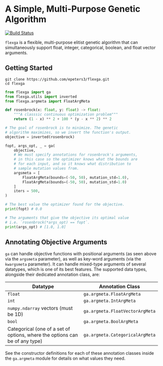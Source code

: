 # A Simple, Multi-Purpose Genetic Algorithm

[![Build Status](https://travis-ci.org/epeters3/flexga.svg?branch=master)](https://travis-ci.org/epeters3/flexga)

`flexga` is a flexible, multi-purpose elitist genetic algorithm that can simultaneously support float, integer, categorical, boolean, and float vector arguments.

## Getting Started

```
git clone https://github.com/epeters3/flexga.git
cd flexga
```

```python
from flexga import ga
from flexga.utils import inverted
from flexga.argmeta import FloatArgMeta

def rosenbrock(x: float, y: float) -> float:
    """A classsic continuous optimization problem"""
    return (1 - x) ** 2 + 100 * (y - x ** 2) ** 2

# The goal of rosenbrock is to minimize. The genetic
# algorithm maximizes, so we invert the function's output.
objective = inverted(rosenbrock)

fopt, args_opt, _ = ga(
    objective,
    # We must specify annotations for rosenbrock's arguments,
    # in this case so the optimizer knows what the bounds are
    # for each input, and so it knows what distribution to
    # sample mutation values from.
    argsmeta = [
        FloatArgMeta(bounds=(-50, 50), mutation_std=1.0),
        FloatArgMeta(bounds=(-50, 50), mutation_std=1.0)
    ]
    iters = 500,
)

# The best value the optimizer found for the objective.
print(fopt) # 0.0

# The arguments that give the objective its optimal value
# i.e. `rosenbrock(*args_opt) == fopt`.
print(args_opt) # [1.0, 1.0]
```

## Annotating Objective Arguments

`ga` can handle objective functions with positional arguments (as seen above via the `argsmeta` parameter), as well as key-word arguments (via the `kwargsmeta` parameter). It can handle mixed-type arguments of several datatypes, which is one of its best features. The supported data types, alongside their dedicated annotation class, are:

| Datatype                                                                    | Annotation Class                |
| --------------------------------------------------------------------------- | ------------------------------- |
| `float`                                                                     | `ga.argmeta.FloatArgMeta`       |
| `int`                                                                       | `ga.argmeta.IntArgMeta`         |
| `numpy.ndarray` vectors (must be 1D)                                        | `ga.argmeta.FloatVectorArgMeta` |
| `bool`                                                                      | `ga.argmeta.BoolArgMeta`        |
| Categorical (one of a set of options, where the options can be of any type) | `ga.argmeta.CategoricalArgMeta` |

See the constructor definitions for each of these annotation classes inside the `ga.argmeta` module for details on what values they need.

